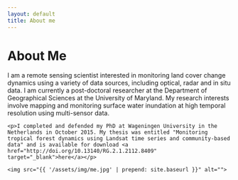 ```yaml
---
layout: default
title: About me
---
```


<div class="post">
	<h1 class="pageTitle">About Me</h1>
	<p>I am a remote sensing scientist interested in monitoring land cover change dynamics using a variety of data sources, including optical, radar and in situ data. I am currently a post-doctoral researcher at the Department of Geographical Sciences at the University of Maryland. My research interests involve mapping and monitoring surface water inundation at high temporal resolution using multi-sensor data.</p>

	<p>I completed and defended my PhD at Wageningen University in the Netherlands in October 2015. My thesis was entitled "Monitoring tropical forest dynamics using Landsat time series and community-based data" and is available for download <a href="http://doi.org/10.13140/RG.2.1.2112.8409" target="_blank">here</a></p>

	<img src="{{ '/assets/img/me.jpg' | prepend: site.baseurl }}" alt=""> 
</div>


